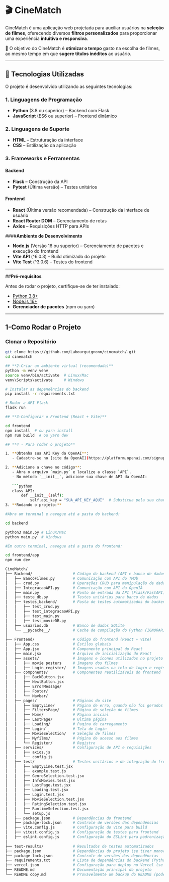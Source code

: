 # 🎬 CineMatch

CineMatch é uma aplicação web projetada para auxiliar usuários na **seleção de filmes**, oferecendo diversos **filtros personalizados** para proporcionar uma experiência **intuitiva e responsiva**.  

🚀 O objetivo do CineMatch é **otimizar o tempo** gasto na escolha de filmes, ao mesmo tempo em que **sugere títulos inéditos** ao usuário.  

---

## 📌 **Tecnologias Utilizadas**

O projeto é desenvolvido utilizando as seguintes tecnologias:  

### **1. Linguagens de Programação**  
- **Python** (3.8 ou superior) – Backend com Flask  
- **JavaScript** (ES6 ou superior) – Frontend dinâmico  

### **2. Linguagens de Suporte**  
- **HTML** – Estruturação da interface  
- **CSS** – Estilização da aplicação  

### **3. Frameworks e Ferramentas**  
####  **Backend**  
- **Flask** – Construção da API  
- **Pytest** (Última versão) – Testes unitários  

####  **Frontend**  
- **React** (Última versão recomendada) – Construção da interface de usuário  
- **React Router DOM** – Gerenciamento de rotas  
- **Axios** – Requisições HTTP para APIs  

####**Ambiente de Desenvolvimento**  
- **Node.js** (Versão 16 ou superior) – Gerenciamento de pacotes e execução do frontend  
- **Vite API** (^6.0.3) – Build otimizado do projeto  
- **Vite Test** (^3.0.6) – Testes do frontend  

---

##**Pré-requisitos**  

Antes de rodar o projeto, certifique-se de ter instalado:  
- [Python 3.8+](https://www.python.org/downloads/)  
- [Node.js 16+](https://nodejs.org/)  
- **Gerenciador de pacotes** (npm ou yarn)  

---

## **1-Como Rodar o Projeto**  

### **Clonar o Repositório**
```sh
git clone https://github.com/Labourguignonn/cinematch/.git
cd cinematch

## **2-Criar um ambiente virtual (recomendado)**
python -m venv venv
source venv/bin/activate  # Linux/Mac
venv\Scripts\activate     # Windows

# Instalar as dependências do backend
pip install -r requirements.txt

# Rodar a API Flask
flask run

## **3-Configurar o Frontend (React + Vite)**

cd frontend
npm install  # ou yarn install
npm run build  # ou yarn dev

## **4 - Para rodar o projeto**

1. **Obtenha sua API Key da OpenAI**:
   - Cadastre-se no [site da OpenAI](https://platform.openai.com/signup) e gere uma chave de API.

2. **Adicione a chave no código**:
   - Abra o arquivo `main.py` e localize a classe `API`.
   - No método `__init__`, adicione sua chave de API da OpenAI:
   
   ```python
   class API:
       def __init__(self):
           self.api_key = "SUA_API_KEY_AQUI"  # Substitua pela sua chave
3. **Rodando o projeto:**

#Abra um terminal e navegue até a pasta do backend:

cd backend

python3 main.py # Linux/Mac
python main.py  # Windows

#Em outro terminal, navegue até a pasta do frontend:

cd frontend/app
npm run dev

CineMatch/
├── Backend/                  # Código do backend (API e banco de dados)
│   ├── BancoFilmes.py        # Comunicação com API do TMDb
│   ├── crud.py               # Operações CRUD para manipulação de dados
│   ├── IntegracaoAPI.py      # Comunicação com API da OpenIA
│   ├── main.py               # Ponto de entrada da API (Flask/FastAPI)
│   ├── teste_db.py           # Testes unitários para banco de dados
│   ├── testes_backend/       # Pasta de testes automatizados do backend
│   │   ├── test_crud.py
│   │   ├── test_integracaoAPI.py
│   │   ├── test_main.py
│   │   ├── test_movieDB.py
│   ├── usuarios.db           # Banco de dados SQLite
│   └── __pycache__/          # Cache de compilação do Python (IGNORAR)
│
├── Frontend/                 # Código do frontend (React + Vite)
│   ├── App.css               # Estilos globais
│   ├── App.jsx               # Componente principal do React
│   ├── main.jsx              # Arquivo de inicialização do React
│   ├── assets/               # Imagens e ícones utilizados no projeto
│   │   ├── movie posters     # Imagens dos filmes
│   │   ├── Login_register/   # Imagens usadas na tela de login e registro
│   ├── components/           # Componentes reutilizáveis do frontend
│   │   ├── BackButton.jsx
│   │   ├── NextButton.jsx
│   │   ├── ErrorMessage/
│   │   ├── Footer/
│   │   └── Navbar/
│   ├── pages/                # Páginas do site
│   │   ├── EmptyLine/        # Página de erro, quando não foi gerados filmes
│   │   ├── FiltersPage/      # Página de seleção de filmes
│   │   ├── Home/             # Página inicial
│   │   ├── LastPage/         # Ultima página
│   │   ├── Loading/          # Pagina de carregamento
│   │   ├── Login/            # Tela de Login
│   │   ├── MovieSelection/   # Seleção de filmes
│   │   ├── Myfilms/          # Página de acesso aos filmes
│   │   └── Register/         # Registro
│   ├── services/             # Configuração de API e requisições
│   │   ├── axios.js
│   │   └── config.js
│   ├── test/                 # Testes unitários e de integração do frontend
│   │   ├── EmptyLine.test.jsx
│   │   ├── example.test.js
│   │   ├── GenreSelection.test.jsx
│   │   ├── InfoMovies.test.jsx
│   │   ├── LastPage.test.jsx
│   │   ├── Loading.test.jsx
│   │   ├── Login.test.jsx
│   │   ├── MovieSelection.test.jsx
│   │   ├── RatingSelection.test.jsx
│   │   ├── RuntimeSelection.test.jsx
│   │   └── setup.js
│   ├── package.json          # Dependências do frontend
│   ├── package-lock.json     # Controle de versões das dependências
│   ├── vite.config.js        # Configuração do Vite para build
│   ├── vitest.config.js      # Configuração de testes para frontend
│   ├── eslint.config.js      # Configuração do ESLint para padronização de código
│
├── test-results/             # Resultados de testes automatizados
├── package.json              # Dependências do projeto (se tiver monorepo)
├── package-lock.json         # Controle de versões das dependências
├── requirements.txt          # Lista de dependências do backend (Python)
├── vercel.json               # Configuração para deploy no Vercel (se aplicável)
├── README.md                 # Documentação principal do projeto
└── README copy.md            # Provavelmente um backup do README (pode ser removido)

